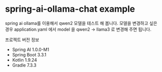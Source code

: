 # spring-ai-ollama-chat example

spring ai ollama를 이용해서 qwen2 모델을 테스트 해 봅니다.
모델을 변경하고 싶은 경우 application.yaml 에서 model 을 qwen2 -> llama3 로 변경해 주면 됩니다.

프로젝트 버전 정보
* Spring AI 1.0.0-M1
* Spring Boot 3.3.1
* Kotlin 1.9.24
* Gradle 7.3.3
